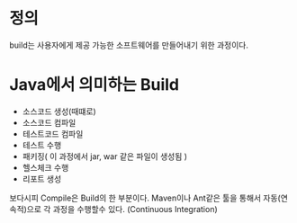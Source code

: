 # 정의
build는 사용자에게 제공 가능한 소프트웨어를 만들어내기 위한 과정이다.

# Java에서 의미하는 Build
- 소스코드 생성(때떄로)
- 소스코드 컴파일
- 테스트코드 컴파일
- 테스트 수행
- 패키징( 이 과정에서 jar, war 같은 파일이 생성됨 )
- 헬스체크 수행
- 리포트 생성

보다시피 Compile은 Build의 한 부분이다. Maven이나 Ant같은 툴을 통해서 자동(연속적)으로 각 과정을 수행할수 있다. (Continuous Integration)
